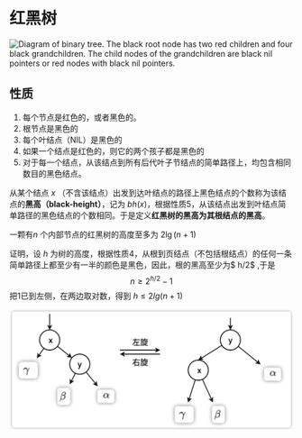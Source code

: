 # 红黑树

![Diagram of binary tree. The black root node has two red children and four black grandchildren. The child nodes of the grandchildren are black nil pointers or red nodes with black nil pointers.](https://upload.wikimedia.org/wikipedia/commons/thumb/6/66/Red-black_tree_example.svg/500px-Red-black_tree_example.svg.png)

## 性质

1. 每个节点是红色的，或者黑色的。
2. 根节点是黑色的
3. 每个叶结点（NIL）是黑色的
4. 如果一个结点是红色的，则它的两个孩子都是黑色的
5. 对于每一个结点，从该结点到所有后代叶子节结点的简单路径上，均包含相同数目的黑色结点。

从某个结点 $x$ （不含该结点）出发到达叶结点的路径上黑色结点的个数称为该结点的**黑高（black-height）**，记为 $bh(x)$，根据性质5，从该结点出发到叶结点简单路径的黑色结点的个数相同。于是定义**红黑树的黑高为其根结点的黑高**。



一颗有$n$ 个内部节点的红黑树的高度至多为 $2\lg(n+1)$

证明，设 $h$ 为树的高度，根据性质4，从根到页结点（不包括根结点）的任何一条简单路径上都至少有一半的颜色是黑色，因此，根的黑高至少为$ h/2$ ,于是
$$
n \geqslant 2^{h/2} -1
$$
 把1已到左侧，在两边取对数，得到 $h \leqslant 2lg(n+1)$

<img src="红黑树/image-20221123100421836.png" alt="image-20221123100421836" style="zoom:50%;" />
